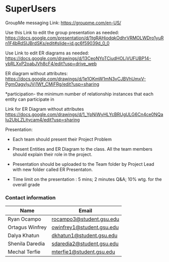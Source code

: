 # SuperUsers

GroupMe messaging Link:
https://groupme.com/en-US/ 

Use this Link to edit the group presentation as needed:
https://docs.google.com/presentation/d/1tgRAHiodqkOdhrVRMOLWDro1yuRn1F4bRdSIJBrdSKs/edit#slide=id.gc6f59039d_0_0

Use Link to edit ER diagrams as needed:
https://docs.google.com/drawings/d/13CeoNYoTCiudHOLjVUFUBP14-ybRLXxP2oabJVh8cF4/edit?usp=drive_web

ER diagram without attributes:
https://docs.google.com/drawings/d/1e1OKmW1mN3vCJBVhUmxV-PgmOagyIyJVj1Wf_CMiFRg/edit?usp=sharing

*participation- the minimum number of relationship instances that each entity can participate in 

Link for ER Diagram without attributes
https://docs.google.com/drawings/d/1_YpNiWyHLYcBRUgULG6Cn4ce0NQaIu2UbLZLitycam4/edit?usp=sharing


Presentation:
* Each team should present their Project Problem

* Present Entities and ER Diagram to the class. All the team members should explain their role in the project. 

* Presentation should be uploaded to the Team folder by Project Lead with new folder called ER Presentaton. 

* Time limit on the presentation : 5 mins; 2 minutes Q&A; 10% wtg. for the overall grade



### Contact information

Name | Email | 
--- | --- |
Ryan Ocampo| rocampo3@student.gsu.edu|
Ortagus Winfrey|owinfrey1@student.gsu.edu|
Dalya Khatun | dkhatun1@student.gsu.edu
Shenila Daredia | sdaredia2@student.gsu.edu
Mechal Terfie | mterfie1@student.gsu.edu
